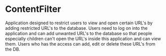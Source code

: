 # ContentFilter
Application designed to restrict users to view and open certain URL's by adding restricted URL's to the database.
Users need to log on into the application and can add unwanted URL's to the database so that people especially children can't open the URL's inside this application and can view them. Users who has the access can add, edit or delete these URL's from the DB.
